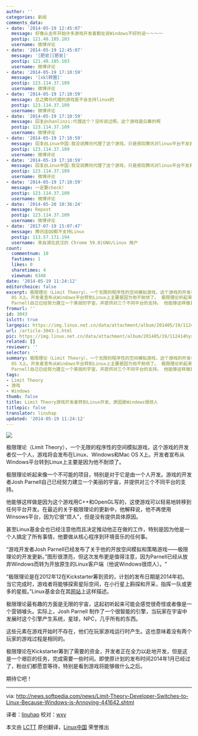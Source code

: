 ```yaml
---
author: ''
categories: 新闻
comments_data:
- date: '2014-05-19 12:45:07'
  message: 好像从去年开始许多游戏开发者都在说Windows不好的话～～～～
  postip: 121.48.185.103
  username: 微博评论
- date: '2014-05-19 12:45:07'
  message: '[肥皂][肥皂]'
  postip: 121.48.185.103
  username: 微博评论
- date: '2014-05-19 17:10:59'
  message: '[xkl转圈]'
  postip: 123.114.37.109
  username: 微博评论
- date: '2014-05-19 17:10:59'
  message: 总之腾讯代理的游戏是不会支持linux的
  postip: 123.114.37.109
  username: 微博评论
- date: '2014-05-19 17:10:59'
  message: 回复@shanlinzi:代理这个？没听说过啊。这个游戏是众筹的啊
  postip: 123.114.37.109
  username: 微博评论
- date: '2014-05-19 17:10:59'
  message: 回复@Linux中国:我没说腾讯代理了这个游戏，只是感叹腾讯对linux平台不友好而已
  postip: 123.114.37.109
  username: 微博评论
- date: '2014-05-19 17:10:59'
  message: 回复@Linux中国:我没说腾讯代理了这个游戏，只是感叹腾讯对linux平台不友好而已//@Linux中国:回复@shanlinzi:代理这个？没听说过啊。这个游戏是众筹的啊
  postip: 123.114.37.109
  username: 微博评论
- date: '2014-05-19 17:10:59'
  message: 一定要check!
  postip: 123.114.37.109
  username: 微博评论
- date: '2014-05-20 10:36:24'
  message: Repost
  postip: 123.114.37.109
  username: 微博评论
- date: '2017-07-19 15:07:47'
  message: 腾讯连QQ都不支持Linux
  postip: 113.57.171.194
  username: 来自湖北武汉的 Chrome 59.0|GNU/Linux 用户
count:
  commentnum: 10
  favtimes: 1
  likes: 0
  sharetimes: 4
  viewnum: 6348
date: '2014-05-19 11:24:12'
editorchoice: false
excerpt: 极限理论（Limit Theory），一个无限的程序性的空间模拟游戏，这个游戏的开发者仅一个人，游戏将会发布在Linux、Windows和Mac
  OS X上。开发者宣布从Windows平台转到Linux上主要是因为他不耐烦了。 极限理论听起来像一个不可能的项目，特别是对于它是由一个人开发。游戏的开发者Josh
  Parnell自己已经努力建立一个美丽的宇宙，并提供对三个不同平台的支持。 他能够这样做是因为这个游戏用C++和OpenGL写的，这使游戏可以轻易地转移到任何平台开发。在最近的关于极限理论的更新中，他解释说，他不再使用Winsows平台，因为它很烦人，但是没有提
fromurl: ''
id: 3043
islctt: true
largepic: https://img.linux.net.cn/data/attachment/album/201405/19/112414hys96ss6xv5bw05e.jpg
url: /article-3043-1.html
pic: https://img.linux.net.cn/data/attachment/album/201405/19/112414hys96ss6xv5bw05e.jpg.thumb.jpg
related: []
reviewer: ''
selector: ''
summary: 极限理论（Limit Theory），一个无限的程序性的空间模拟游戏，这个游戏的开发者仅一个人，游戏将会发布在Linux、Windows和Mac
  OS X上。开发者宣布从Windows平台转到Linux上主要是因为他不耐烦了。 极限理论听起来像一个不可能的项目，特别是对于它是由一个人开发。游戏的开发者Josh
  Parnell自己已经努力建立一个美丽的宇宙，并提供对三个不同平台的支持。 他能够这样做是因为这个游戏用C++和OpenGL写的，这使游戏可以轻易地转移到任何平台开发。在最近的关于极限理论的更新中，他解释说，他不再使用Winsows平台，因为它很烦人，但是没有提
tags:
- Limit Theory
- 游戏
- Windows
thumb: false
title: Limit Theory游戏开发者转到Linux开发，原因是Windows很烦人
titlepic: false
translator: linuhap
updated: '2014-05-19 11:24:12'
---
```


![](/data/attachment/album/201405/19/112414hys96ss6xv5bw05e.jpg)


极限理论（Limit Theory），一个无限的程序性的空间模拟游戏，这个游戏的开发者仅一个人，游戏将会发布在Linux、Windows和Mac OS X上。开发者宣布从Windows平台转到Linux上主要是因为他不耐烦了。


极限理论听起来像一个不可能的项目，特别是对于它是由一个人开发。游戏的开发者Josh Parnell自己已经努力建立一个美丽的宇宙，并提供对三个不同平台的支持。


他能够这样做是因为这个游戏用C++和OpenGL写的，这使游戏可以轻易地转移到任何平台开发。在最近的关于极限理论的更新中，他解释说，他不再使用Winsows平台，因为它很“烦人”，但是没有提供具体原因。


甚至Linux基金会也已经注意他而且决定推动他正在做的工作，特别是因为他是一个人搞定了所有事情，他要做从核心程序到环境音乐的任何事。


“游戏开发者Josh Parnell已经发布了关于他的开放空间模拟和策略游戏——极限理论的开发更新。”图形很漂亮，但这次发布更是值得注意，因为Parnell已经从放弃Windows而转为开放原生的Linux客户端（他说Windows很烦人）。"


“极限理论是在2012年12在Kickstarter筹到资的，计划的发布日期是2014年初。当它完成时，游戏者将能够探索星际空间，在小行星上斟探和开采，指挥一队或更多的星舰。”Linux基金会在其[网站](http://www.linuxfoundation.org/news-media/blogs/browse/2014/05/linux-video-week-limit-theory-game-developer-switches-linux)上这样描述。


极限理论最有趣的方面是无限的宇宙，这起初听起来可能会感觉很奇怪或者像是一个营销噱头。实际上，Josh Parnell 制作了一个很智能的引擎，当玩家在宇宙中发展时这个引擎产生系统，星球，NPC，几乎所有的东西。


这些元素在游戏开始时不存在，他们在玩家游戏运行时产生。这也意味着没有两个玩家的游戏过程是相同的。


极限理论在Kickstarter筹到了需要的资金，开发者正在全力以赴地开发，但是这是一个艰巨的任务，完成需要一些时间。即使原计划的发布时间2014年1月已经过了，粉丝们都愿意等待，特别是看到游戏将能够做什么之后。


期待它吧！




---


via: <http://news.softpedia.com/news/Limit-Theory-Developer-Switches-to-Linux-Because-Windows-is-Annoying-441642.shtml>


译者：[linuhap](https://github.com/linuhap) 校对：[wxy](https://github.com/wxy)


本文由 [LCTT](https://github.com/LCTT/TranslateProject) 原创翻译，[Linux中国](http://linux.cn/) 荣誉推出